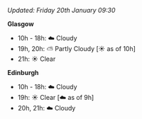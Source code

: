 *Updated: Friday 20th January 09:30*

**Glasgow**

* 10h - 18h: :cloud: Cloudy
* 19h, 20h: :partly_sunny: Partly Cloudy [:sunny: as of 10h]
* 21h: :sunny: Clear

**Edinburgh**

* 10h - 18h: :cloud: Cloudy
* 19h: :sunny: Clear [:cloud: as of 9h]
* 20h, 21h: :cloud: Cloudy
